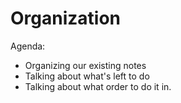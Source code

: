 # Organization

Agenda:
  - Organizing our existing notes
  - Talking about what's left to do
  - Talking about what order to do it in.
